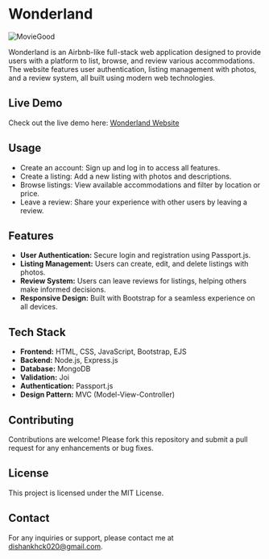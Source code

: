 # Wonderland

![MovieGood](https://github.com/user-attachments/assets/47a084a0-6343-48e5-a0f6-b9efc56bf80e)

Wonderland is an Airbnb-like full-stack web application designed to provide users with a platform to list, browse, and review various accommodations. The website features user authentication, listing management with photos, and a review system, all built using modern web technologies.

## Live Demo

Check out the live demo here: [Wonderland Website](https://wonderland-bnb.onrender.com/)

## Usage

- Create an account: Sign up and log in to access all features.
- Create a listing: Add a new listing with photos and descriptions.
- Browse listings: View available accommodations and filter by location or price.
- Leave a review: Share your experience with other users by leaving a review.

## Features

- **User Authentication:** Secure login and registration using Passport.js.
- **Listing Management:** Users can create, edit, and delete listings with photos.
- **Review System:** Users can leave reviews for listings, helping others make informed decisions.
- **Responsive Design:** Built with Bootstrap for a seamless experience on all devices.

## Tech Stack

- **Frontend:** HTML, CSS, JavaScript, Bootstrap, EJS
- **Backend:** Node.js, Express.js
- **Database:** MongoDB
- **Validation:** Joi
- **Authentication:** Passport.js
- **Design Pattern:** MVC (Model-View-Controller)

## Contributing

Contributions are welcome! Please fork this repository and submit a pull request for any enhancements or bug fixes.

## License

This project is licensed under the MIT License.

## Contact

For any inquiries or support, please contact me at dishankhck020@gmail.com.

